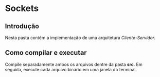 # Sockets

## Introdução  

Nesta pasta contém a implementação de uma arquitetura *Cliente-Servidor.*

## Como compilar e executar  

Compile separadamente ambos os arquivos dentre da pasta **src**. Em seguida, execute cada arquivo binário em uma janela do terminal.


